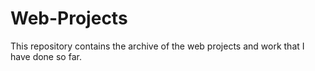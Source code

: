 # Web-Projects
This repository contains the archive of the web projects and work that I have done so far.